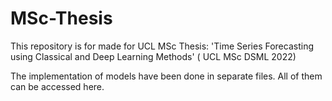 # MSc-Thesis

This repository is for made for UCL MSc Thesis: 'Time Series Forecasting using Classical and Deep Learning Methods' ( UCL MSc DSML 2022)

The implementation of models have been done in separate files. All of them can be accessed here.
